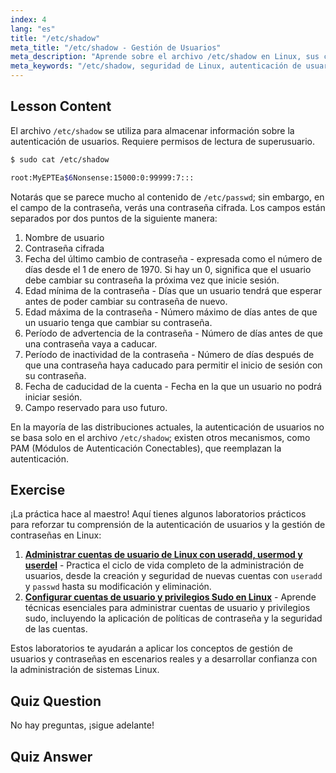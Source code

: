 ```yaml
---
index: 4
lang: "es"
title: "/etc/shadow"
meta_title: "/etc/shadow - Gestión de Usuarios"
meta_description: "Aprende sobre el archivo /etc/shadow en Linux, sus campos y cómo asegura las contraseñas de los usuarios. Comprende la autenticación de Linux para principiantes."
meta_keywords: "/etc/shadow, seguridad de Linux, autenticación de usuario, gestión de contraseñas, tutorial de Linux, guía para principiantes"
---
```


## Lesson Content

El archivo `/etc/shadow` se utiliza para almacenar información sobre la autenticación de usuarios. Requiere permisos de lectura de superusuario.

```bash
$ sudo cat /etc/shadow

root:MyEPTEa$6Nonsense:15000:0:99999:7:::
```

Notarás que se parece mucho al contenido de `/etc/passwd`; sin embargo, en el campo de la contraseña, verás una contraseña cifrada. Los campos están separados por dos puntos de la siguiente manera:

1. Nombre de usuario
2. Contraseña cifrada
3. Fecha del último cambio de contraseña - expresada como el número de días desde el 1 de enero de 1970. Si hay un 0, significa que el usuario debe cambiar su contraseña la próxima vez que inicie sesión.
4. Edad mínima de la contraseña - Días que un usuario tendrá que esperar antes de poder cambiar su contraseña de nuevo.
5. Edad máxima de la contraseña - Número máximo de días antes de que un usuario tenga que cambiar su contraseña.
6. Período de advertencia de la contraseña - Número de días antes de que una contraseña vaya a caducar.
7. Período de inactividad de la contraseña - Número de días después de que una contraseña haya caducado para permitir el inicio de sesión con su contraseña.
8. Fecha de caducidad de la cuenta - Fecha en la que un usuario no podrá iniciar sesión.
9. Campo reservado para uso futuro.

En la mayoría de las distribuciones actuales, la autenticación de usuarios no se basa solo en el archivo `/etc/shadow`; existen otros mecanismos, como PAM (Módulos de Autenticación Conectables), que reemplazan la autenticación.

## Exercise

¡La práctica hace al maestro! Aquí tienes algunos laboratorios prácticos para reforzar tu comprensión de la autenticación de usuarios y la gestión de contraseñas en Linux:

1. **[Administrar cuentas de usuario de Linux con useradd, usermod y userdel](https://labex.io/es/labs/comptia-manage-linux-user-accounts-with-useradd-usermod-and-userdel-590837)** - Practica el ciclo de vida completo de la administración de usuarios, desde la creación y seguridad de nuevas cuentas con `useradd` y `passwd` hasta su modificación y eliminación.
2. **[Configurar cuentas de usuario y privilegios Sudo en Linux](https://labex.io/es/labs/comptia-configure-user-accounts-and-sudo-privileges-in-linux-590856)** - Aprende técnicas esenciales para administrar cuentas de usuario y privilegios sudo, incluyendo la aplicación de políticas de contraseña y la seguridad de las cuentas.

Estos laboratorios te ayudarán a aplicar los conceptos de gestión de usuarios y contraseñas en escenarios reales y a desarrollar confianza con la administración de sistemas Linux.

## Quiz Question

No hay preguntas, ¡sigue adelante!

## Quiz Answer
